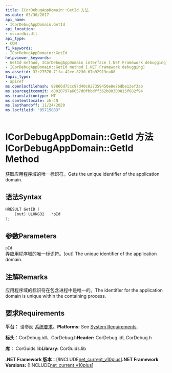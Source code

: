 ```yaml
---
title: ICorDebugAppDomain::GetId 方法
ms.date: 03/30/2017
api_name:
- ICorDebugAppDomain.GetId
api_location:
- mscordbi.dll
api_type:
- COM
f1_keywords:
- ICorDebugAppDomain::GetId
helpviewer_keywords:
- GetId method, ICorDebugAppDomain interface [.NET Framework debugging]
- ICorDebugAppDomain::GetId method [.NET Framework debugging]
ms.assetid: 32c27576-71fa-42ee-8230-67b92913ea08
topic_type:
- apiref
ms.openlocfilehash: 88866d75cc97d40c827359450e8e7bdbe13ef3ab
ms.sourcegitcommit: d8020797a6657d0fbbdff362b80300815f682f94
ms.translationtype: MT
ms.contentlocale: zh-CN
ms.lasthandoff: 11/24/2020
ms.locfileid: "95715883"
---
```

# <a name="icordebugappdomaingetid-method"></a><span data-ttu-id="8b417-102">ICorDebugAppDomain::GetId 方法</span><span class="sxs-lookup"><span data-stu-id="8b417-102">ICorDebugAppDomain::GetId Method</span></span>

<span data-ttu-id="8b417-103">获取应用程序域的唯一标识符。</span><span class="sxs-lookup"><span data-stu-id="8b417-103">Gets the unique identifier of the application domain.</span></span>  
  
## <a name="syntax"></a><span data-ttu-id="8b417-104">语法</span><span class="sxs-lookup"><span data-stu-id="8b417-104">Syntax</span></span>  
  
```cpp  
HRESULT GetID (  
    [out] ULONG32   *pId  
);  
```  
  
## <a name="parameters"></a><span data-ttu-id="8b417-105">参数</span><span class="sxs-lookup"><span data-stu-id="8b417-105">Parameters</span></span>  

 `pId`  
 <span data-ttu-id="8b417-106">弄应用程序域的唯一标识符。</span><span class="sxs-lookup"><span data-stu-id="8b417-106">[out] The unique identifier of the application domain.</span></span>  
  
## <a name="remarks"></a><span data-ttu-id="8b417-107">注解</span><span class="sxs-lookup"><span data-stu-id="8b417-107">Remarks</span></span>  

 <span data-ttu-id="8b417-108">应用程序域的标识符在包含进程中是唯一的。</span><span class="sxs-lookup"><span data-stu-id="8b417-108">The identifier for the application domain is unique within the containing process.</span></span>  
  
## <a name="requirements"></a><span data-ttu-id="8b417-109">要求</span><span class="sxs-lookup"><span data-stu-id="8b417-109">Requirements</span></span>  

 <span data-ttu-id="8b417-110">**平台：** 请参阅 [系统要求](../../get-started/system-requirements.md)。</span><span class="sxs-lookup"><span data-stu-id="8b417-110">**Platforms:** See [System Requirements](../../get-started/system-requirements.md).</span></span>  
  
 <span data-ttu-id="8b417-111">**标头**：CorDebug.idl、CorDebug.h</span><span class="sxs-lookup"><span data-stu-id="8b417-111">**Header:** CorDebug.idl, CorDebug.h</span></span>  
  
 <span data-ttu-id="8b417-112">**库：** CorGuids.lib</span><span class="sxs-lookup"><span data-stu-id="8b417-112">**Library:** CorGuids.lib</span></span>  
  
 <span data-ttu-id="8b417-113">**.NET Framework 版本：**[!INCLUDE[net_current_v10plus](../../../../includes/net-current-v10plus-md.md)]</span><span class="sxs-lookup"><span data-stu-id="8b417-113">**.NET Framework Versions:** [!INCLUDE[net_current_v10plus](../../../../includes/net-current-v10plus-md.md)]</span></span>

